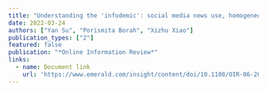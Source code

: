 ```yaml
---
title: "Understanding the 'infodemic': social media news use, homogeneous online discussion, self-perceived media literacy and misperceptions about COVID-19"
date: 2022-03-24
authors: ["Yan Su", "Porismita Borah", "Xizhu Xiao"]
publication_types: ["2"]
featured: false
publication: "*Online Information Review*"
links:
  - name: Document link
    url: 'https://www.emerald.com/insight/content/doi/10.1108/OIR-06-2021-0305/full/html'
---
```

